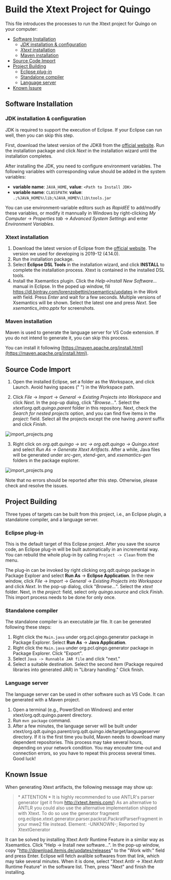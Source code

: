# Build the Xtext Project for Quingo
This file introduces the processes to run the Xtext project for Quingo on your computer:
- [Software Installation](#software-installation)
	+ [*JDK* installation & configuration](#jdk)
	+ [*Xtext* installation](#xtext-installation)
	+ [Maven installation](#maven-installation)
- [Source Code Import](#source-code-import)
- [Project Building](#project-building)
	+ [Eclipse plug-in](#eclipse-plug-in)
	+ [Standalone compiler](#standalone-compiler)
	+ [Language server](#language-server)
- [Known Issure](#known-issue)

## Software Installation
<div id='jdk'/>

### JDK installation & configuration

JDK is required to support the execution of Eclipse. If your Eclipse can run well, then you can skip this step.

First, download the latest version of the JDK8 from the [official website](https://www.oracle.com/java/technologies/javase/javase-jdk8-downloads.html). Run the installation package and click *Next* in the installation wizard until the installation completes.

After installing the JDK, you need to configure environment variables. The following variables with corresponding value should be added in the system variables:
- **variable name**: `JAVA_HOME`, **value**: `<Path to Install JDK>`
- **variable name**: `CLASSPATH`: **value**: `.;%JAVA_HOME%\lib;%JAVA_HOME%\lib\tools.jar`
<!-- - Append the string `%JAVA_HOME%\bin;%JAVA_HOME%\jre bin;` -->

You can use environment-variable editors such as *RapidEE* to add/modify these variables, or modify it mannually in Windows by right-clicking  *My Computer* -> *Properties tab* -> *Advanced System Settings* and enter *Environment Variables*.

<!-- - *System Variables* - > *New Variables* (Variable Name: JAVA_HOME, Variable Value: Path to Install JDK)
- *System Variables* - > *New Variables* (Variable Name: CLASSPATH, Variable Value: **.;%JAVA_HOME%\lib;%JAVA_HOME%\lib\tools.jar**)
- *System Variables* - > *Select Path* - > *Edit*, input **" % JAVA_HOME% bin;% JAVA_HOME% jre bin; "**
- Type *java-version* into the **cmd** to verify that the configuration was successful -->

### Xtext installation
1. Download the latest version of Eclipse from the [official website](https://www.eclipse.org/downloads/). The version we used for developing is 2019-12 (4.14.0).
2. Run the installation package.
3. Select **Eclipse DSL Tools** in the installation wizard, and click **INSTALL** to complete the installation process.
Xtext is contained in the installed DSL tools.
4. Install the Xsemantics plugin. Click the *Help->Install New Software...* manual in Eclipse. In the poped up window, fill  https://dl.bintray.com/lorenzobettini/xsemantics/updates in the *Work with* field. Press *Enter* and wait for a few seconds. Multiple versions of Xsemantics will be shown. Select the latest one and press *Next*. See *xsemantics_intro.pptx* for screenshots.

### Maven installation
Maven is used to generate the language server for VS Code extension. If you do not intend to generate it, you can skip this process.

You can install it following [https://maven.apache.org/install.html](https://maven.apache.org/install.html).

## Source Code Import
1. Open the installed Eclipse, set a folder as the Workspace, and click Launch. Avoid having spaces (" ") in the Workspace path.

2. Click *File* -> *Import* -> *General* -> *Existing Projects into Workspace* and click *Next*. In the pop-up dialog, click "*Browse...*". Select the *xtext\org.qdt.quingo.parent* folder in this repository. Next, check the *Search for nested projects* option, and you can find five items in the *project:* field. Select all the projects except the one having *.parent* suffix and click *Finish*.

![import_projects.png](import_projects.png)

3. Right click on *org.qdt.quingo -> src -> org.qdt.quingo -> Quingo.xtext* and select *Run As -> Generate Xtext Artifacts*. After a while, Java files will be generated under *src-gen*, *xtend-gen*, and *xsemantics-gen* folders in the package explorer.

![import_projects.png](gen_artifacts.png)

Note that no errors should be reported after this step. Otherwise, please check and resolve the issues.
 
## Project Building
Three types of targets can be built from this project, i.e., an Eclipse plugin, a standalone compiler, and a language server. 

### Eclipse plug-in
This is the default target of this Eclipse project. After you save the source code, an Eclipse plug-in will be built automatically in an incremental way. You can rebuild the whole plug-in by calling `Project -> Clean` from the menu.

The plug-in can be invoked by right clicking org.qdt.quingo package in Package Exploer and select **Run As** -> **Eclipse Application**. In the new window, click *File* -> *Import* -> *General* -> *Existing Projects into Workspace* and click *Next*. In the pop-up dialog, click "*Browse...*". Select the *xtext* folder. Next, in the *project:* field, select only *quingo.source* and click *Finish*. This import process needs to be done for only once.

### Standalone compiler
The standalone compiler is an executable jar file. It can be generated following these steps:
1. Right click the `Main.java` under org.pcl.qingo.generator package in Package Explorer. Select **Run As** -> **Java Application**.
2. Right click the `Main.java` under org.pcl.qingo.generator package in Package Explorer. Click "Export".
3. Select `Java -> Runnable JAR file` and click "next."
4. Select a suitable destination. Select the second item (Package required libraries into generated JAR) in "Library handling." Click finish.

### Language server
The language server can be used in other software such as VS Code. It can be generated with a Maven project.
1. Open a terminal (e.g., PowerShell on Windows) and enter xtext/org.qdt.quingo.parent directory.
2. Run `mvn package` command.
3. After a few minutes, the language server will be built under xtext/org.qdt.quingo.parent/org.qdt.quingo.ide/target/languageserver directory. If it is the first time you build, Maven needs to download many dependent repositories. This process may take several hours, depending on your network condition. You may encouter time-out and connection errors, so you have to repeat this process several times. Good luck!

## Known Issue
When generating Xtext artifacts, the following message may show up:
> \* ATTENTION *
 It is highly recommended to use ANTLR's parser generator (get it from http://xtext.itemis.com/)
 As an alternative to ANTLR you could also use the alternative implementation shipped with Xtext.
 To do so use the generator fragment org.eclipse.xtext.generator.parser.packrat.PackratParserFragment in your mwe2 file instead. Element: -UNKNOWN-; Reported by XtextGenerator

It can be solved by installing Xtext Antlr Runtime Feature in a similar way as Xsemantics. Click "Help -> Install new software...". In the pop-up window, copy "http://download.itemis.de/updates/releases" to the "Work with:" field and press Enter. Eclipse will fetch avalible softwares from that link, which may take several minutes. When it is done, select "Xtext Antlr -> Xtext Antlr Runtime Feature" in the software list. Then, press "Next" and finish the installing.